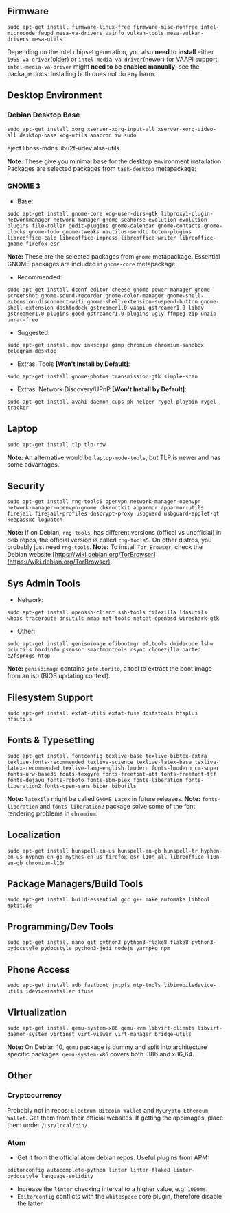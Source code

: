 ## Firmware
```shell
sudo apt-get install firmware-linux-free firmware-misc-nonfree intel-microcode fwupd mesa-va-drivers vainfo vulkan-tools mesa-vulkan-drivers mesa-utils
```
Depending on the Intel chipset generation, you also **need to install** either `i965-va-driver`(older) or  `intel-media-va-driver`(newer) for VAAPI support. `intel-media-va-driver` might **need to be enabled manually**, see the package docs. Installing both does not do any harm.

## Desktop Environment
### Debian Desktop Base
```shell
sudo apt-get install xorg xserver-xorg-input-all xserver-xorg-video-all desktop-base xdg-utils anacron iw sudo
```
eject libnss-mdns libu2f-udev alsa-utils

**Note:** These give you minimal base for the desktop environment installation. Packages are selected packages from `task-desktop` metapackage:

### GNOME 3
+ Base:
```shell
sudo apt-get install gnome-core xdg-user-dirs-gtk libproxy1-plugin-networkmanager network-manager-gnome seahorse evolution evolution-plugins file-roller gedit-plugins gnome-calendar gnome-contacts gnome-clocks gnome-todo gnome-tweaks nautilus-sendto totem-plugins libreoffice-calc libreoffice-impress libreoffice-writer libreoffice-gnome firefox-esr
```
**Note:** These are the selected packages from `gnome` metapackage. Essential GNOME packages are included in `gnome-core` metapackage.

+ Recommended:
```shell
sudo apt-get install dconf-editor cheese gnome-power-manager gnome-screenshot gnome-sound-recorder gnome-color-manager gnome-shell-extension-disconnect-wifi gnome-shell-extension-suspend-button gnome-shell-extension-dashtodock gstreamer1.0-vaapi gstreamer1.0-libav gstreamer1.0-plugins-good gstreamer1.0-plugins-ugly ffmpeg zip unzip unrar-free
```

+ Suggested:
```shell
sudo apt-get install mpv inkscape gimp chromium chromium-sandbox telegram-desktop
```

+ Extras: Tools **[Won't Install by Default]**:
```shell
sudo apt-get install gnome-photos transmission-gtk simple-scan
```

+ Extras: Network Discovery/UPnP **[Won't Install by Default]**:
```shell
sudo apt-get install avahi-daemon cups-pk-helper rygel-playbin rygel-tracker
```

## Laptop
```shell
sudo apt-get install tlp tlp-rdw
```
**Note:** An alternative would be `laptop-mode-tools`, but TLP is newer and has some advantages.

## Security
```shell
sudo apt-get install rng-tools5 openvpn network-manager-openvpn network-manager-openvpn-gnome chkrootkit apparmor apparmor-utils firejail firejail-profiles dnscrypt-proxy usbguard usbguard-applet-qt keepassxc logwatch
```

**Note:** If on Debian, `rng-tools`, has different versions (offical vs unofficial) in deb repos, the official version is called `rng-tools5`. On other distros, you probably just need `rng-tools`.
**Note:** To install `Tor Browser`, check the Debian website [https://wiki.debian.org/TorBrowser](https://wiki.debian.org/TorBrowser).

## Sys Admin Tools
+ Network:
```shell
sudo apt-get install openssh-client ssh-tools filezilla ldnsutils whois traceroute dnsutils nmap net-tools netcat-openbsd wireshark-gtk
```
+ Other:
```shell
sudo apt-get install genisoimage efibootmgr efitools dmidecode lshw pciutils hardinfo psensor smartmontools rsync clonezilla parted e2fsprogs htop
```
**Note:** `genisoimage` contains `geteltorito`, a tool to extract the boot image from an iso (BIOS updating context).

## Filesystem Support
```shell
sudo apt-get install exfat-utils exfat-fuse dosfstools hfsplus hfsutils
```

## Fonts & Typesetting
```shell
sudo apt-get install fontconfig texlive-base texlive-bibtex-extra texlive-fonts-recommended texlive-science texlive-latex-base texlive-latex-recommended texlive-lang-english lmodern fonts-lmodern cm-super fonts-urw-base35 fonts-texgyre fonts-freefont-otf fonts-freefont-ttf fonts-dejavu fonts-roboto fonts-ibm-plex fonts-liberation fonts-liberation2 fonts-open-sans biber bibutils
```

**Note:** `latexila` might be called `GNOME Latex` in future releases.
**Note:** `fonts-liberation` and `fonts-liberation2` package solve some of the font rendering problems in `chromium`.

## Localization
```shell
sudo apt-get install hunspell-en-us hunspell-en-gb hunspell-tr hyphen-en-us hyphen-en-gb mythes-en-us firefox-esr-l10n-all libreoffice-l10n-en-gb chromium-l10n
```

## Package Managers/Build Tools
```shell
sudo apt-get install build-essential gcc g++ make automake libtool aptitude
```

## Programming/Dev Tools
```shell
sudo apt-get install nano git python3 python3-flake8 flake8 python3-pydocstyle pydocstyle python3-jedi nodejs yarnpkg npm
```

## Phone Access
```shell
sudo apt-get install adb fastboot jmtpfs mtp-tools libimobiledevice-utils ideviceinstaller ifuse
```

## Virtualization
```sheel
sudo apt-get install qemu-system-x86 qemu-kvm libvirt-clients libvirt-daemon-system virtinst virt-viewer virt-manager bridge-utils
```
**Note:** On Debian 10, `qemu` package is dummy and split into architecture specific packages. `qemu-system-x86` covers both i386 and x86_64.

## Other
### Cryptocurrency
Probably not in repos: `Electrum Bitcoin Wallet` and `MyCrypto Ethereum Wallet`. Get them from their official websites. If getting the appimages, place them under `/usr/local/bin/`.

### Atom
+ Get it from the official atom debian repos.
Useful plugins from APM:
```
editorconfig autocomplete-python linter linter-flake8 linter-pydocstyle language-solidity
```
+ Increase the `linter` checking interval to a higher value, e.g. `1000ms`.
+ `Editorconfig` conflicts with the `whitespace` core plugin, therefore disable the latter.
